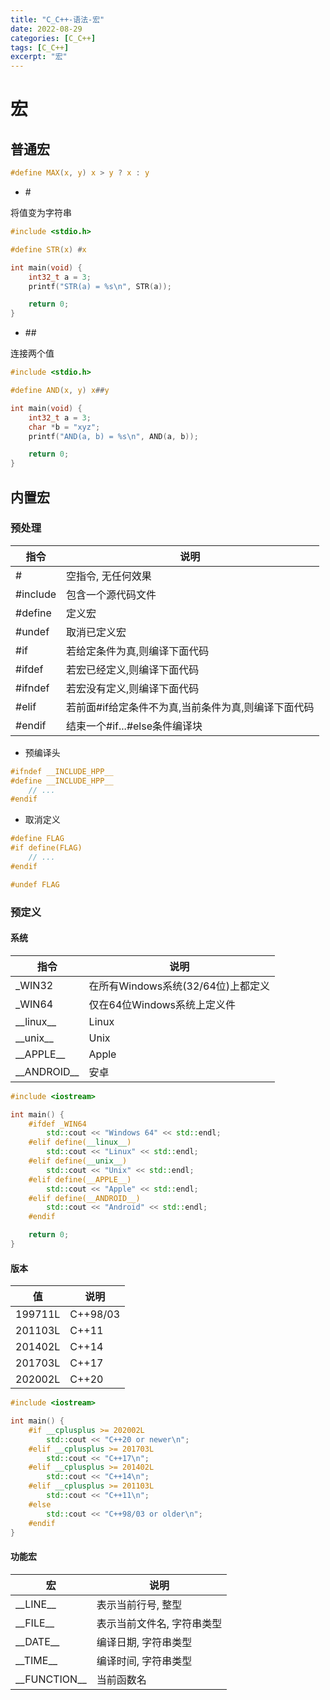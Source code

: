 ```yaml
---
title: "C_C++-语法-宏"
date: 2022-08-29
categories: [C_C++]
tags: [C_C++]
excerpt: "宏"
---
```


# 宏

## 普通宏

```c
#define MAX(x, y) x > y ? x : y
```

- \#

将值变为字符串

```c
#include <stdio.h>

#define STR(x) #x

int main(void) {
    int32_t a = 3;
    printf("STR(a) = %s\n", STR(a));

    return 0;
}
```

- \##

连接两个值

```c
#include <stdio.h>

#define AND(x, y) x##y

int main(void) {
    int32_t a = 3;
    char *b = "xyz";
    printf("AND(a, b) = %s\n", AND(a, b));

    return 0;
}
```

## 内置宏

### 预处理

| 指令     | 说明                                              |
| -------- | ------------------------------------------------ |
| #        | 空指令, 无任何效果                                 |
| #include | 包含一个源代码文件                                 |
| #define  | 定义宏                                            |
| #undef   | 取消已定义宏                                      |
| #if      | 若给定条件为真,则编译下面代码                       |
| #ifdef   | 若宏已经定义,则编译下面代码                         |
| #ifndef  | 若宏没有定义,则编译下面代码                         |
| #elif    | 若前面#if给定条件不为真,当前条件为真,则编译下面代码  |
| #endif   | 结束一个#if...#else条件编译块                      |

- 预编译头

```c
#ifndef __INCLUDE_HPP__
#define __INCLUDE_HPP__
    // ...
#endif
```

- 取消定义

```c
#define FLAG
#if define(FLAG)
    // ...
#endif

#undef FLAG
```

### 预定义

#### 系统

| 指令          | 说明                                |
| ------------  | ---------------------------------- |
| _WIN32        | 在所有Windows系统(32/64位)上都定义   |
| _WIN64        | 仅在64位Windows系统上定义件          |
| \_\_linux__   | Linux                              |
| \_\_unix__    | Unix                               |
| \_\_APPLE__   | Apple                              |
| \_\_ANDROID__ | 安卓                               |

```c++
#include <iostream>

int main() {
    #ifdef _WIN64
        std::cout << "Windows 64" << std::endl;
    #elif define(__linux__)
        std::cout << "Linux" << std::endl;
    #elif define(__unix__)
        std::cout << "Unix" << std::endl;
    #elif define(__APPLE__)
        std::cout << "Apple" << std::endl;
    #elif define(__ANDROID__)
        std::cout << "Android" << std::endl;
    #endif

    return 0;
}
```

#### 版本

| 值        | 说明     |
| --------  | -------- |
| 199711L   | C++98/03 |
| 201103L   | C++11    |
| 201402L   | C++14    |
| 201703L   | C++17    |
| 202002L   | C++20    |

```c++
#include <iostream>

int main() {
    #if __cplusplus >= 202002L
        std::cout << "C++20 or newer\n";
    #elif __cplusplus >= 201703L
        std::cout << "C++17\n";
    #elif __cplusplus >= 201402L
        std::cout << "C++14\n";
    #elif __cplusplus >= 201103L
        std::cout << "C++11\n";
    #else
        std::cout << "C++98/03 or older\n";
    #endif
}
```

#### 功能宏

| 宏           | 说明                       |
| ------------ | ------------------------- |
| \_\_LINE__     | 表示当前行号, 整型        |
| \_\_FILE__     | 表示当前文件名, 字符串类型 |
| \_\_DATE__     | 编译日期, 字符串类型      |
| \_\_TIME__     | 编译时间, 字符串类型      |
| \_\_FUNCTION__ | 当前函数名                |
